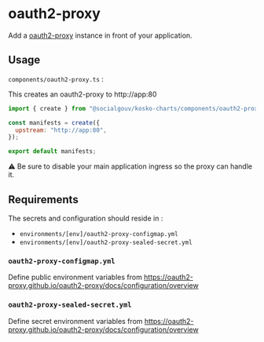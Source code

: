 # oauth2-proxy

Add a [oauth2-proxy](https://oauth2-proxy.github.io/oauth2-proxy/) instance in front of your application.

## Usage

`components/oauth2-proxy.ts` :

This creates an oauth2-proxy to http://app:80

```js
import { create } from "@socialgouv/kosko-charts/components/oauth2-proxy";

const manifests = create({
  upstream: "http://app:80",
});

export default manifests;
```

:warning: Be sure to disable your main application ingress so the proxy can handle it.

## Requirements

The secrets and configuration should reside in :

- `environments/[env]/oauth2-proxy-configmap.yml`
- `environments/[env]/oauth2-proxy-sealed-secret.yml`

### `oauth2-proxy-configmap.yml`

Define public environment variables from https://oauth2-proxy.github.io/oauth2-proxy/docs/configuration/overview

### `oauth2-proxy-sealed-secret.yml`

Define secret environment variables from https://oauth2-proxy.github.io/oauth2-proxy/docs/configuration/overview

